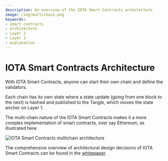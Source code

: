 ```yaml
---
description: An overview of the IOTA Smart Contracts architecture.
image: /img/multichain.png
keywords:
- smart contracts
- architecture
- Layer 2
- Layer 1
- explanation
---
```

# IOTA Smart Contracts Architecture

With IOTA Smart Contracts, anyone can start their own chain and define the validators.

Each chain has its own state where a state update (going from one block to the next) is hashed and published to the Tangle, which moves the state anchor on Layer 1.

The multi-chain nature of the IOTA Smart Contracts makes it a more complex implementation of smart contracts, over say Ethereum, as illustrated here:

![IOTA Smart Contracts multichain architecture](/img/multichain.png)

The comprehensive overview of architectural design decisions of IOTA Smart Contracts can be found in the 
[whitepaper](https://files.iota.org/papers/ISC_WP_Nov_10_2021.pdf).
